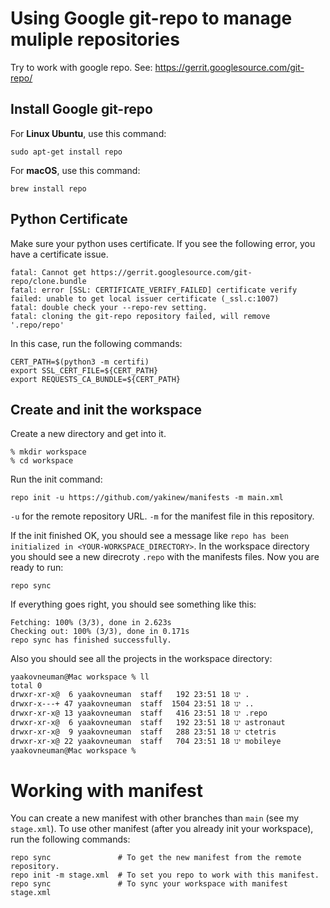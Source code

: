 # Using Google git-repo to manage muliple repositories
Try to work with google repo. See: https://gerrit.googlesource.com/git-repo/

## Install Google git-repo
For **Linux Ubuntu**, use this command:
```
sudo apt-get install repo
```

For **macOS**, use this command:
```
brew install repo
```

## Python Certificate
Make sure your python uses certificate. If you see the following error, you have a certificate issue.
```
fatal: Cannot get https://gerrit.googlesource.com/git-repo/clone.bundle
fatal: error [SSL: CERTIFICATE_VERIFY_FAILED] certificate verify failed: unable to get local issuer certificate (_ssl.c:1007)
fatal: double check your --repo-rev setting.
fatal: cloning the git-repo repository failed, will remove '.repo/repo'
```

In this case, run the following commands:
```
CERT_PATH=$(python3 -m certifi)
export SSL_CERT_FILE=${CERT_PATH}
export REQUESTS_CA_BUNDLE=${CERT_PATH}
```

## Create and init the workspace
Create a new directory and get into it.
```
% mkdir workspace
% cd workspace
```
Run the init command:
```
repo init -u https://github.com/yakinew/manifests -m main.xml
```
`-u` for the remote repository URL.
`-m` for the manifest file in this repository.

If the init finished OK, you should see a message like `repo has been initialized in <YOUR-WORKSPACE_DIRECTORY>`. In the workspace directory you should see a new direcroty `.repo` with the manifests files. 
Now you are ready to run:
```
repo sync
```
If everything goes right, you should see something like this:
```
Fetching: 100% (3/3), done in 2.623s
Checking out: 100% (3/3), done in 0.171s
repo sync has finished successfully.
```
Also you should see all the projects in the workspace directory:
```
yaakovneuman@Mac workspace % ll
total 0
drwxr-xr-x@  6 yaakovneuman  staff   192 ינו 18 23:51 .
drwxr-x---+ 47 yaakovneuman  staff  1504 ינו 18 23:51 ..
drwxr-xr-x@ 13 yaakovneuman  staff   416 ינו 18 23:51 .repo
drwxr-xr-x@  6 yaakovneuman  staff   192 ינו 18 23:51 astronaut
drwxr-xr-x@  9 yaakovneuman  staff   288 ינו 18 23:51 ctetris
drwxr-xr-x@ 22 yaakovneuman  staff   704 ינו 18 23:51 mobileye
yaakovneuman@Mac workspace %
```

# Working with manifest
You can create a new manifest with other branches than `main` (see my `stage.xml`).
To use other manifest (after you already init your workspace), run the following commands:
```
repo sync               # To get the new manifest from the remote repository.
repo init -m stage.xml  # To set you repo to work with this manifest.
repo sync               # To sync your workspace with manifest stage.xml
```

